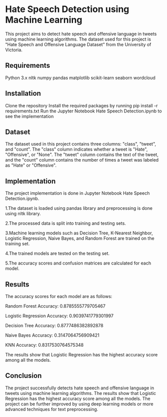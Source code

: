 # Hate Speech Detection using Machine Learning
This project aims to detect hate speech and offensive language in tweets using machine learning algorithms. The dataset used for this project is "Hate Speech and Offensive Language Dataset" from the University of Victoria.

## Requirements
Python 3.x
nltk
numpy
pandas
matplotlib
scikit-learn
seaborn
wordcloud

## Installation
Clone the repository
Install the required packages by running pip install -r requirements.txt
Run the Jupyter Notebook Hate Speech Detection.ipynb to see the implementation 

## Dataset
The dataset used in this project contains three columns: "class", "tweet", and "count". The "class" column indicates whether a tweet is "Hate", "Offensive", or "None". The "tweet" column contains the text of the tweet, and the "count" column contains the number of times a tweet was labeled as "Hate" or "Offensive".

## Implementation
The project implementation is done in Jupyter Notebook Hate Speech Detection.ipynb.

1.The dataset is loaded using pandas library and preprocessing is done using nltk library.

2.The processed data is split into training and testing sets.

3.Machine learning models such as Decision Tree, K-Nearest Neighbor, Logistic Regression, Naive Bayes, and Random Forest are trained on the training set.

4.The trained models are tested on the testing set.

5.The accuracy scores and confusion matrices are calculated for each model.

## Results
The accuracy scores for each model are as follows:

Random Forest Accuracy: 0.8785555779705467

Logistic Regression Accuracy: 0.9039741779301997

Decision Tree Accuracy: 0.8777486382892878

Naive Bayes Accuracy: 0.3147064756909421

KNN Accuracy: 0.8317530764575348

The results show that Logistic Regression has the highest accuracy score among all the models.

## Conclusion
The project successfully detects hate speech and offensive language in tweets using machine learning algorithms. The results show that Logistic Regression has the highest accuracy score among all the models. The project can be further improved by using deep learning models or more advanced techniques for text preprocessing.
